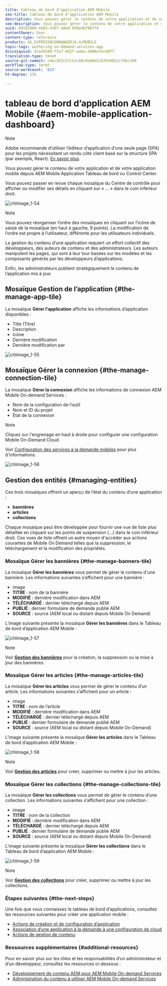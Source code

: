 ```yaml
---
title: tableau de bord d’application AEM Mobile
seo-title: tableau de bord d’application AEM Mobile
description: Vous pouvez gérer le contenu de votre application et de votre application mobile depuis AEM Mobile Application Tableau de bord ou Control Center. Consultez cette page pour en savoir plus.
seo-description: Vous pouvez gérer le contenu de votre application et de votre application mobile depuis AEM Mobile Application Tableau de bord ou Control Center. Consultez cette page pour en savoir plus.
uuid: 0d182989-eb83-4207-a8e0-050edbf98ff9
contentOwner: User
content-type: reference
products: SG_EXPERIENCEMANAGER/6.4/MOBILE
topic-tags: authoring-on-demand-services-app
discoiquuid: 42a38399-f5a7-4d2f-aa6a-d409a7ec60f7
translation-type: tm+mt
source-git-commit: cdec5b3c57ce1c80c0ed6b5cb7650b52cf9bc340
workflow-type: tm+mt
source-wordcount: '625'
ht-degree: 13%

---
```



# tableau de bord d’application AEM Mobile {#aem-mobile-application-dashboard}

>[!NOTE]
>
>Adobe recommande d’utiliser l’éditeur d’application d’une seule page (SPA) pour les projets nécessitant un rendu côté client basé sur la structure SPA (par exemple, React). [En savoir plus](/help/sites-developing/spa-overview.md).

Vous pouvez gérer le contenu de votre application et de votre application mobile depuis AEM Mobile Application Tableau de bord ou Control Center.

Vous pouvez passer en revue chaque mosaïque du Centre de contrôle pour afficher ou modifier ses détails en cliquant sur « … » dans le coin inférieur droit.

![chlimage_1-54](assets/chlimage_1-54.png)

>[!NOTE]
>
>Vous pouvez réorganiser l’ordre des mosaïques en cliquant sur l’icône de saisie de la mosaïque (en haut à gauche, 9 points). La modification de l’ordre est propre à l’utilisateur, différente pour les utilisateurs individuels.

La gestion du contenu d’une application requiert un effort collectif des développeurs, des auteurs de contenu et des administrateurs. Les auteurs manipulent les pages, qui sont à leur tour basées sur les modèles et les composants générés par les développeurs d’applications.

Enfin, les administrateurs publient stratégiquement le contenu de l’application mis à jour.

## Mosaïque Gestion de l’application {#the-manage-app-tile}

La mosaïque **Gérer l’application** affiche les informations d’application disponibles :

* Title (Titre)
* Description
* Icône
* Dernière modification
* Dernière modification par

![chlimage_1-55](assets/chlimage_1-55.png)

## Mosaïque Gérer la connexion {#the-manage-connection-tile}

La mosaïque **Gérer la connexion** affiche les informations de connexion AEM Mobile On-demand Services :

* Nom de la configuration de l’outil
* Nom et ID du projet
* État de la connexion

>[!NOTE]
>
>Cliquez sur l&#39;engrenage en haut à droite pour configurer une configuration Mobile On-Demand Cloud.
>
>Voir [Configuration des services à la demande mobiles](/help/mobile/mobile-on-demand-associating-an-on-demand-app-to-cloud-configuration.md) pour plus d&#39;informations.

![chlimage_1-56](assets/chlimage_1-56.png)

## Gestion des entités {#managing-entities}

Ces trois mosaïques offrent un aperçu de l’état du contenu d’une application :

* **bannières**
* **articles**
* **collections**

Chaque mosaïque peut être développée pour fournir une vue de liste plus détaillée en cliquant sur les points de suspension (...) dans le coin inférieur droit. Ces vues de liste offrent un autre moyen d&#39;accéder aux actions courantes de Mobile On Demand telles que la suppression, le téléchargement et la modification des propriétés.

### Mosaïque Gérer les bannières {#the-manage-banners-tile}

La mosaïque **Gérer les bannières** vous permet de gérer le contenu d&#39;une bannière. Les informations suivantes s’affichent pour une bannière :

* image
* **TITRE** : nom de la bannière
* **MODIFIÉ** : dernière modification dans AEM
* **TÉLÉCHARGÉ** : dernier téléchargé depuis AEM
* **PUBLIÉ** : dernier formulaire de demande publié AEM
* **SOURCE** : source (AEM local ou distant depuis Mobile On Demand)

L’image suivante présente la mosaïque **Gérer les bannières** dans le Tableau de bord d’application AEM Mobile :

![chlimage_1-57](assets/chlimage_1-57.png)

>[!NOTE]
>
>Voir **[Gestion des bannières](/help/mobile/mobile-on-demand-managing-banners.md)** pour la création, la suppression ou la mise à jour des bannières.

### Mosaïque Gérer les articles {#the-manage-articles-tile}

La mosaïque **Gérer les articles** vous permet de gérer le contenu d’un article. Les informations suivantes s’affichent pour un article :

* image
* **TITRE** : nom de l’article
* **MODIFIÉ** : dernière modification dans AEM
* **TÉLÉCHARGÉ** : dernier téléchargé depuis AEM
* **PUBLIÉ** : dernier formulaire de demande publié AEM
* **SOURCE** : source (AEM local ou distant depuis Mobile On-Demand)

L’image suivante présente la mosaïque **Gérer les articles** dans le Tableau de bord d’application AEM Mobile :

![chlimage_1-58](assets/chlimage_1-58.png)

>[!NOTE]
>
>Voir [**Gestion des articles**](/help/mobile/mobile-on-demand-managing-articles.md) pour créer, supprimer ou mettre à jour les articles.

### Mosaïque Gérer les collections {#the-manage-collections-tile}

La mosaïque **Gérer les collections** vous permet de gérer le contenu d’une collection. Les informations suivantes s’affichent pour une collection :

* image
* **TITRE** : nom de la collection
* **MODIFIÉ** : dernière modification dans AEM
* **TÉLÉCHARGÉ** : dernier téléchargé depuis AEM
* **PUBLIÉ** : dernier formulaire de demande publié AEM
* **SOURCE** : source (AEM local ou distant depuis Mobile On-Demand)

L’image suivante présente la mosaïque **Gérer les collections** dans le Tableau de bord d’application AEM Mobile :

![chlimage_1-59](assets/chlimage_1-59.png)

>[!NOTE]
>
>Voir **[Gestion des collections](/help/mobile/mobile-on-demand-managing-collections.md)** pour créer, supprimer ou mettre à jour les collections.

### Étapes suivantes {#the-next-steps}

Une fois que vous connaissez le tableau de bord d’applications, consultez les ressources suivantes pour créer une application mobile :

* [Actions de création et de configuration d’application](/help/mobile/mobile-apps-ondemand-application-create-configure-action.md)
* [Association d’une application à la demande à une configuration de cloud](/help/mobile/mobile-on-demand-associating-an-on-demand-app-to-cloud-configuration.md)
* [Actions de gestion de contenu](/help/mobile/mobile-apps-ondemand-manage-content-ondemand.md)

### Ressources supplémentaires {#additional-resources}

Pour en savoir plus sur les rôles et les responsabilités d’un administrateur et d’un développeur, consultez les ressources ci-dessous :

* [Développement de contenu AEM pour AEM Mobile On-demand Services](/help/mobile/aem-mobile-on-demand.md)
* [Administration du contenu à utiliser AEM Mobile On-demand Services](/help/mobile/aem-mobile.md)

